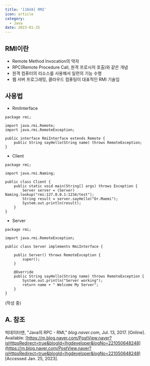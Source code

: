 ```yaml
---
title: '[JAVA] RMI'
icon: article
category:
  - Java
date: 2023-01-25
---
```


## RMI이란
- Remote Method Invocation의 약자
- RPC(Remote Procedure Call, 원격 프로시저 호출)와 같은 개념
- 원격 컴퓨터의 리소스를 사용해서 일련의 기능 수행
- 웹 서버 프로그래밍, 클라우드 컴퓨팅이 대표적인 RMI 기술임

## 사용법
- RmiInterface
```java:no-line-numbers
package rmi;

import java.rmi.Remote;
import java.rmi.RemoteException;

public interface RmiInterface extends Remote {
    public String sayHello(String name) throws RemoteException;
}
```

- Client
```java:no-line-numbers
package rmi;

import java.rmi.Naming;

public class Client {
    public static void main(String[] args) throws Exception {
        Server server = (Server) Naming.lookup("rmi:127.0.0.1:1234/test");
        String result = server.sayHello("Dr.Maemi");
        System.out.println(result);
    }
}
```

- Server
```java:no-line-numbers
package rmi;

import java.rmi.RemoteException;

public class Server implements RmiInterface {

    public Server() throws RemoteException {
        super();
    }

    @Override
    public String sayHello(String name) throws RemoteException {
        System.out.println("Server working");
        return name + " Welcome My Server";
    }
}
```

(작성 중)

## A. 참조
빅데이터맨, "Java의 RPC - RMI," *blog.naver.com*, Jul. 13, 2017. [Online]. Available: [https://m.blog.naver.com/PostView.naver?isHttpsRedirect=true&blogId=lhgdeveloper&logNo=221050648248](https://m.blog.naver.com/PostView.naver?isHttpsRedirect=true&blogId=lhgdeveloper&logNo=221050648248) [Accessed Jan. 25, 2023].

